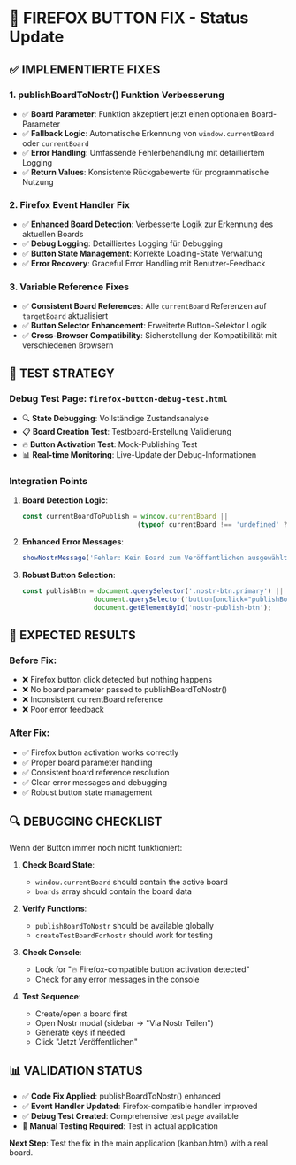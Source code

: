 # 🔧 FIREFOX BUTTON FIX - Status Update

## ✅ IMPLEMENTIERTE FIXES

### 1. **publishBoardToNostr() Funktion Verbesserung**
- ✅ **Board Parameter**: Funktion akzeptiert jetzt einen optionalen Board-Parameter
- ✅ **Fallback Logic**: Automatische Erkennung von `window.currentBoard` oder `currentBoard`
- ✅ **Error Handling**: Umfassende Fehlerbehandlung mit detailliertem Logging
- ✅ **Return Values**: Konsistente Rückgabewerte für programmatische Nutzung

### 2. **Firefox Event Handler Fix**
- ✅ **Enhanced Board Detection**: Verbesserte Logik zur Erkennung des aktuellen Boards
- ✅ **Debug Logging**: Detailliertes Logging für Debugging
- ✅ **Button State Management**: Korrekte Loading-State Verwaltung
- ✅ **Error Recovery**: Graceful Error Handling mit Benutzer-Feedback

### 3. **Variable Reference Fixes**
- ✅ **Consistent Board References**: Alle `currentBoard` Referenzen auf `targetBoard` aktualisiert
- ✅ **Button Selector Enhancement**: Erweiterte Button-Selektor Logik
- ✅ **Cross-Browser Compatibility**: Sicherstellung der Kompatibilität mit verschiedenen Browsern

## 🧪 TEST STRATEGY

### **Debug Test Page**: `firefox-button-debug-test.html`
- 🔍 **State Debugging**: Vollständige Zustandsanalyse
- 📋 **Board Creation Test**: Testboard-Erstellung Validierung
- 🔥 **Button Activation Test**: Mock-Publishing Test
- 📊 **Real-time Monitoring**: Live-Update der Debug-Informationen

### **Integration Points**
1. **Board Detection Logic**:
   ```javascript
   const currentBoardToPublish = window.currentBoard || 
                                (typeof currentBoard !== 'undefined' ? currentBoard : null);
   ```

2. **Enhanced Error Messages**:
   ```javascript
   showNostrMessage('Fehler: Kein Board zum Veröffentlichen ausgewählt. Bitte öffnen Sie zuerst ein Board.', 'error');
   ```

3. **Robust Button Selection**:
   ```javascript
   const publishBtn = document.querySelector('.nostr-btn.primary') || 
                     document.querySelector('button[onclick="publishBoardToNostr()"]') ||
                     document.getElementById('nostr-publish-btn');
   ```

## 🚀 EXPECTED RESULTS

### **Before Fix**:
- ❌ Firefox button click detected but nothing happens
- ❌ No board parameter passed to publishBoardToNostr()
- ❌ Inconsistent currentBoard reference
- ❌ Poor error feedback

### **After Fix**:
- ✅ Firefox button activation works correctly
- ✅ Proper board parameter handling
- ✅ Consistent board reference resolution
- ✅ Clear error messages and debugging
- ✅ Robust button state management

## 🔍 DEBUGGING CHECKLIST

Wenn der Button immer noch nicht funktioniert:

1. **Check Board State**:
   - `window.currentBoard` should contain the active board
   - `boards` array should contain the board data

2. **Verify Functions**:
   - `publishBoardToNostr` should be available globally
   - `createTestBoardForNostr` should work for testing

3. **Check Console**:
   - Look for "🔥 Firefox-compatible button activation detected"
   - Check for any error messages in the console

4. **Test Sequence**:
   - Create/open a board first
   - Open Nostr modal (sidebar → "Via Nostr Teilen")
   - Generate keys if needed
   - Click "Jetzt Veröffentlichen"

## 📊 VALIDATION STATUS

- ✅ **Code Fix Applied**: publishBoardToNostr() enhanced
- ✅ **Event Handler Updated**: Firefox-compatible handler improved
- ✅ **Debug Test Created**: Comprehensive test page available
- 🔄 **Manual Testing Required**: Test in actual application

**Next Step**: Test the fix in the main application (kanban.html) with a real board.
